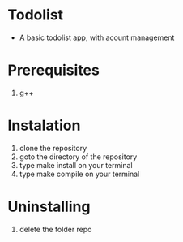 # Todolist
* A basic todolist app, with acount management

# Prerequisites
1. g++

# Instalation
1. clone the repository
2. goto the directory of the repository 
3. type make install on your terminal
4. type make compile on your terminal

# Uninstalling
1. delete the folder repo

